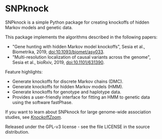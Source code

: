 # SNPknock

SNPknock is a simple Python package for creating knockoffs of hidden Markov models and genetic data. 

This package implements the algorithms described in the following papers:

 - "Gene hunting with hidden Markov model knockoffs", Sesia et al., Biometrika, 2019, [doi:10.1093/biomet/asy033](https://dx.doi.org/10.1093/biomet/asy033).
 - "Multi-resolution localization of causal variants across the genome", Sesia et al., bioRxiv, 2019, [doi:10.1101/631390](https://dx.doi.org/10.1101/631390).

Feature highlights:

- Generate knockoffs for discrete Markov chains (DMC).
- Generate knockoffs for hidden Markov models (HMM).
- Generate knockoffs for genotype and haplotype data.
- Provides a user-friendly interface for fitting an HMM to genetic data using the software fastPhase.



If you want to learn about SNPknock for large genome-wide association studies, see [*KnockoffZoom*](https://msesia.github.io/knockoffzoom).

Released under the GPL-v3 license - see the file LICENSE in the source distribution.
